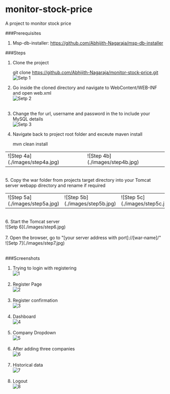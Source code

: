 # monitor-stock-price
A project to monitor stock price

###Prerequisites

1. Msp-db-installer: https://github.com/Abhijith-Nagaraja/msp-db-installer

###Steps

1. Clone the project
    
    git clone https://github.com/Abhijith-Nagaraja/monitor-stock-price.git
<br/>![Setp 1](./images/step1.jpg)<br/>
2. Go inside the cloned directory and navigate to WebContent/WEB-INF and open web.xml
<br/>![Setp 2](./images/step2.jpg)<br/><br/>
3. Change the <param-value> for url, username and password in the <context-param> to include your MySQL details
 <br/>![Setp 3](./images/step3.jpg)<br/>
4. Navigate back to project root folder and exceute maven install
 
      mvn clean install
<table>
        <tbody>
          <tr>
            <td>![Step 4a](./images/step4a.jpg)</td>
            <td>![Step 4b](./images/step4b.jpg)</td>
          </tr>
        </tbody>
      </table><br/>
5. Copy the war folder from projects target directory into your Tomcat server webapp directory and rename if required
 <table>
        <tbody>
          <tr>
            <td>![Step 5a](./images/step5a.jpg)</td>
            <td>![Step 5b](./images/step5b.jpg)</td>
            <td>![Step 5c](./images/step5c.jpg)</td>
          </tr>
        </tbody>
      </table><br/>
6. Start the Tomcat server
<br/>![Setp 6](./images/step6.jpg)<br/><br/>
7. Open the browser, go to "[your server address with port]://[war-name]/"
<br/>![Setp 7](./images/step7.jpg)<br/><br/>

###Screenshots
1. Trying to login with registering
<br/>![1](./screenshots/1.jpg)<br/><br/>
2. Register Page
<br/>![2](./screenshots/2.jpg)<br/><br/>
3. Register confirmation
<br/>![3](./screenshots/3.jpg)<br/><br/>
4. Dashboard
<br/>![4](./screenshots/4.jpg)<br/><br/>
5. Company Dropdown
<br/>![5](./screenshots/5.jpg)<br/><br/>
6. After adding three companies
<br/>![6](./screenshots/6.jpg)<br/><br/>
7. Historical data
<br/>![7](./screenshots/7.jpg)<br/><br/>
8. Logout
<br/>![8](./screenshots/8.jpg)<br/><br/>
